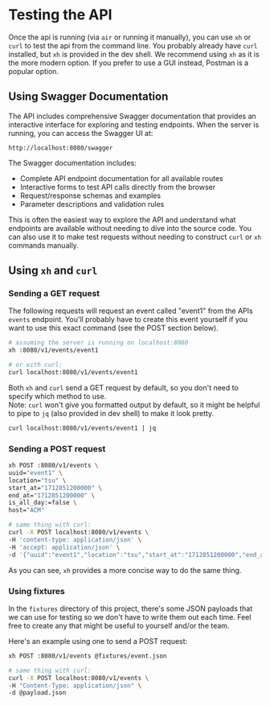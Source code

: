 # Testing the API

Once the api is running (via `air` or running it manually), you can use `xh` or `curl` to test the api from the command line. You probably already have `curl` installed, but `xh` is provided in the dev shell.
We recommend using `xh` as it is the more modern option.
If you prefer to use a GUI instead, Postman is a popular option.

## Using Swagger Documentation

The API includes comprehensive Swagger documentation that provides an interactive interface for exploring and testing endpoints. When the server is running, you can access the Swagger UI at:

```
http://localhost:8080/swagger
```

The Swagger documentation includes:
- Complete API endpoint documentation for all available routes
- Interactive forms to test API calls directly from the browser
- Request/response schemas and examples
- Parameter descriptions and validation rules

This is often the easiest way to explore the API and understand what endpoints are available without needing to dive into the source code. You can also use it to make test requests without needing to construct `curl` or `xh` commands manually.

## Using `xh` and `curl`

### Sending a GET request
The following requests will request an event called "event1" from the APIs `events` endpoint. You'll probably have to create this event yourself if you want to use this exact command (see the POST section below).
```sh
# assuming the server is running on localhost:8080
xh :8080/v1/events/event1

# or with curl:
curl localhost:8080/v1/events/event1
```
Both `xh` and `curl` send a GET request by default, so you don't need to specify which method to use.  
Note: `curl` won't give you formatted output by default, so it might be helpful to pipe to `jq` (also provided in dev shell) to make it look pretty.
```sh
curl localhost:8080/v1/events/event1 | jq
```


### Sending a POST request
```sh
xh POST :8080/v1/events \
uuid="event1" \
location="tsu" \
start_at="1712851200000" \
end_at="1712851200000" \
is_all_day:=false \
host="ACM"

# same thing with curl:
curl -X POST localhost:8080/v1/events \
-H 'content-type: application/json' \
-H 'accept: application/json' \
-d '{"uuid":"event1","location":"tsu","start_at":"1712851200000","end_at":"1712851200000","is_all_day":false,"host":"ACM"}'
```

As you can see, `xh` provides a more concise way to do the same thing.  

### Using fixtures
In the `fixtures` directory of this project, there's some JSON payloads that we can use for testing so we don't have to write them out each time. Feel free to create any that might be useful to yourself and/or the team.  
  
Here's an example using one to send a POST request:
```sh
xh POST :8080/v1/events @fixtures/event.json

# same thing with curl:
curl -X POST localhost:8080/v1/events \
-H "Content-Type: application/json" \
-d @payload.json
```

